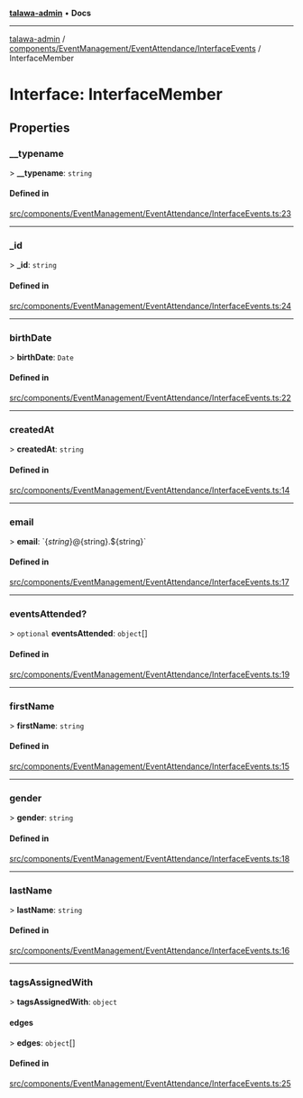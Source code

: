 [**talawa-admin**](../../../../../README.md) • **Docs**

***

[talawa-admin](../../../../../modules.md) / [components/EventManagement/EventAttendance/InterfaceEvents](../README.md) / InterfaceMember

# Interface: InterfaceMember

## Properties

### \_\_typename

\> **\_\_typename**: `string`

#### Defined in

[src/components/EventManagement/EventAttendance/InterfaceEvents.ts:23](https://github.com/PalisadoesFoundation/talawa-admin/blob/ec91a82db6f7a7a061fbb4ea9639f2bff335faa5/src/components/EventManagement/EventAttendance/InterfaceEvents.ts#L23)

***

### \_id

\> **\_id**: `string`

#### Defined in

[src/components/EventManagement/EventAttendance/InterfaceEvents.ts:24](https://github.com/PalisadoesFoundation/talawa-admin/blob/ec91a82db6f7a7a061fbb4ea9639f2bff335faa5/src/components/EventManagement/EventAttendance/InterfaceEvents.ts#L24)

***

### birthDate

\> **birthDate**: `Date`

#### Defined in

[src/components/EventManagement/EventAttendance/InterfaceEvents.ts:22](https://github.com/PalisadoesFoundation/talawa-admin/blob/ec91a82db6f7a7a061fbb4ea9639f2bff335faa5/src/components/EventManagement/EventAttendance/InterfaceEvents.ts#L22)

***

### createdAt

\> **createdAt**: `string`

#### Defined in

[src/components/EventManagement/EventAttendance/InterfaceEvents.ts:14](https://github.com/PalisadoesFoundation/talawa-admin/blob/ec91a82db6f7a7a061fbb4ea9639f2bff335faa5/src/components/EventManagement/EventAttendance/InterfaceEvents.ts#L14)

***

### email

\> **email**: \`$\{string\}@$\{string\}.$\{string\}\`

#### Defined in

[src/components/EventManagement/EventAttendance/InterfaceEvents.ts:17](https://github.com/PalisadoesFoundation/talawa-admin/blob/ec91a82db6f7a7a061fbb4ea9639f2bff335faa5/src/components/EventManagement/EventAttendance/InterfaceEvents.ts#L17)

***

### eventsAttended?

\> `optional` **eventsAttended**: `object`[]

#### Defined in

[src/components/EventManagement/EventAttendance/InterfaceEvents.ts:19](https://github.com/PalisadoesFoundation/talawa-admin/blob/ec91a82db6f7a7a061fbb4ea9639f2bff335faa5/src/components/EventManagement/EventAttendance/InterfaceEvents.ts#L19)

***

### firstName

\> **firstName**: `string`

#### Defined in

[src/components/EventManagement/EventAttendance/InterfaceEvents.ts:15](https://github.com/PalisadoesFoundation/talawa-admin/blob/ec91a82db6f7a7a061fbb4ea9639f2bff335faa5/src/components/EventManagement/EventAttendance/InterfaceEvents.ts#L15)

***

### gender

\> **gender**: `string`

#### Defined in

[src/components/EventManagement/EventAttendance/InterfaceEvents.ts:18](https://github.com/PalisadoesFoundation/talawa-admin/blob/ec91a82db6f7a7a061fbb4ea9639f2bff335faa5/src/components/EventManagement/EventAttendance/InterfaceEvents.ts#L18)

***

### lastName

\> **lastName**: `string`

#### Defined in

[src/components/EventManagement/EventAttendance/InterfaceEvents.ts:16](https://github.com/PalisadoesFoundation/talawa-admin/blob/ec91a82db6f7a7a061fbb4ea9639f2bff335faa5/src/components/EventManagement/EventAttendance/InterfaceEvents.ts#L16)

***

### tagsAssignedWith

\> **tagsAssignedWith**: `object`

#### edges

\> **edges**: `object`[]

#### Defined in

[src/components/EventManagement/EventAttendance/InterfaceEvents.ts:25](https://github.com/PalisadoesFoundation/talawa-admin/blob/ec91a82db6f7a7a061fbb4ea9639f2bff335faa5/src/components/EventManagement/EventAttendance/InterfaceEvents.ts#L25)
